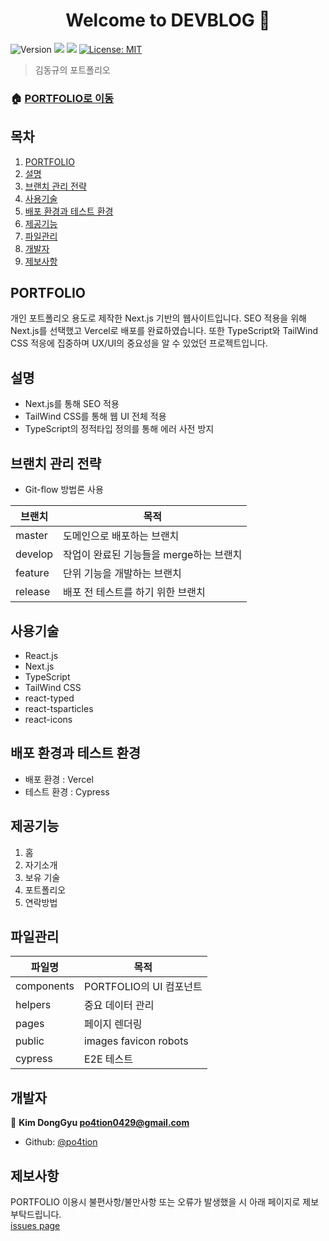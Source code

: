 <h1 align="center">Welcome to DEVBLOG 👋</h1>
<p>
  <img alt="Version" src="https://img.shields.io/badge/version-1.0.0-blue.svg?cacheSeconds=2592000" />
  <img src="https://img.shields.io/badge/yarn-%3E%3D1.22.5-blue.svg" />
  <img src="https://img.shields.io/badge/npm-%3E%3D8.1.0-blue.svg" />
  <a href="#" target="_blank">
    <img alt="License: MIT" src="https://img.shields.io/badge/License-MIT-yellow.svg" />
  </a>
</p>

> 김동규의 포트폴리오

### 🏠 [PORTFOLIO로 이동](https://portfolio-po4tion.vercel.app/)

## 목차

1. [PORTFOLIO](#PORTFOLIO)
2. [설명](#설명)
3. [브랜치 관리 전략](#브랜치-관리-전략)
4. [사용기술](#사용기술)
5. [배포 환경과 테스트 환경](#배포-환경과-테스트-환경)
6. [제공기능](#제공기능)
7. [파일관리](#파일관리)
8. [개발자](#개발자)
9. [제보사항](#제보사항)

## PORTFOLIO

개인 포트폴리오 용도로 제작한 Next.js 기반의 웹사이트입니다. SEO 적용을 위해 Next.js를 선택했고 Vercel로 배포를 완료하였습니다. 또한 TypeScript와 TailWind CSS 적응에 집중하며 UX/UI의 중요성을 알 수 있었던 프로젝트입니다.

## 설명

- Next.js를 통해 SEO 적용
- TailWind CSS를 통해 웹 UI 전체 적용
- TypeScript의 정적타입 정의를 통해 에러 사전 방지

## 브랜치 관리 전략

- Git-flow 방법론 사용

| 브랜치  | 목적                                    |
| ------- | --------------------------------------- |
| master  | 도메인으로 배포하는 브랜치              |
| develop | 작업이 완료된 기능들을 merge하는 브랜치 |
| feature | 단위 기능을 개발하는 브랜치             |
| release | 배포 전 테스트를 하기 위한 브랜치       |

## 사용기술

- React.js
- Next.js
- TypeScript
- TailWind CSS
- react-typed
- react-tsparticles
- react-icons

## 배포 환경과 테스트 환경

- 배포 환경 : Vercel
- 테스트 환경 : Cypress

## 제공기능

1. 홈
2. 자기소개
3. 보유 기술
4. 포트폴리오
5. 연락방법

## 파일관리

| 파일명     | 목적                    |
| ---------- | ----------------------- |
| components | PORTFOLIO의 UI 컴포넌트 |
| helpers    | 중요 데이터 관리        |
| pages      | 페이지 렌더링           |
| public     | images favicon robots   |
| cypress    | E2E 테스트              |

## 개발자

👤 **Kim DongGyu <po4tion0429@gmail.com>**

- Github: [@po4tion](https://github.com/po4tion)

## 제보사항

PORTFOLIO 이용시 불편사항/불만사항 또는 오류가 발생했을 시 아래 페이지로 제보 부탁드립니다.<br> [issues page](https://github.com/po4tion/portfolio/issues)
